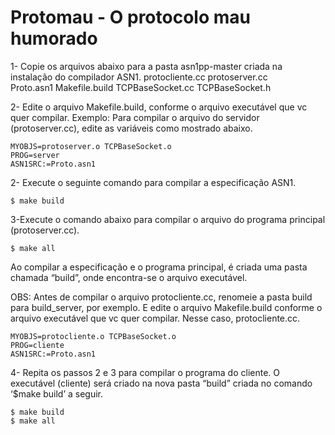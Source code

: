 # Protomau - O protocolo mau humorado
1- Copie os arquivos abaixo para a pasta asn1pp-master criada na instalação do compilador ASN1.
	protocliente.cc
	protoserver.cc	
	Proto.asn1
	Makefile.build
	TCPBaseSocket.cc
	TCPBaseSocket.h

2- Edite o arquivo Makefile.build, conforme o arquivo executável que vc quer compilar.
	Exemplo: Para compilar o arquivo do servidor (protoserver.cc), edite as variáveis como mostrado abaixo.

	MYOBJS=protoserver.o TCPBaseSocket.o
	PROG=server
	ASN1SRC:=Proto.asn1 

2- Execute o seguinte comando para compilar a especificação ASN1.
	
	$ make build	
	
3-Execute o comando abaixo para compilar o arquivo do programa principal (protoserver.cc).

	$ make all

Ao compilar a especificação e o programa principal, é criada uma pasta chamada “build”, onde encontra-se o arquivo executável.

OBS: Antes de compilar o arquivo protocliente.cc, renomeie a pasta build para build_server, por exemplo. E edite o arquivo Makefile.build conforme o arquivo executável que vc quer compilar. Nesse caso, protocliente.cc.

	MYOBJS=protocliente.o TCPBaseSocket.o
	PROG=cliente
	ASN1SRC:=Proto.asn1 

4- Repita os passos 2 e 3 para compilar o programa do cliente. O executável (cliente) será criado na nova pasta “build” criada no comando ‘$make build’ a seguir.

	$ make build
	$ make all
